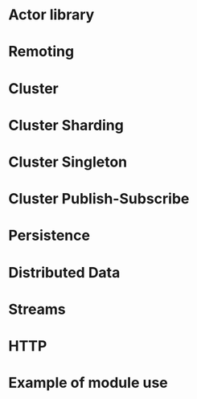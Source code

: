 # Actor library
# Remoting
# Cluster
# Cluster Sharding
# Cluster Singleton
# Cluster Publish-Subscribe
# Persistence
# Distributed Data
# Streams
# HTTP
# Example of module use
